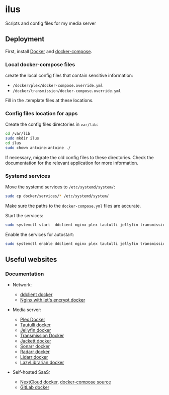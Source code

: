 # ilus
Scripts and config files for my media server

## Deployment

First, install [Docker](https://docs.docker.com/install/) and [docker-compose](https://docs.docker.com/compose/install/).

### Local docker-compose files

create the local config files that contain sensitive information:

- `/docker/plex/docker-compose.override.yml`
- `/docker/transmission/docker-compose.override.yml`

Fill in the .template files at these locations.

### Config files location for apps

Create the config files directories in `var/lib`:

```bash
cd /var/lib
sudo mkdir ilus
cd ilus
sudo chown antoine:antoine ./
```

If necessary, migrate the old config files to these directories. Check the documentation for the relevant application for more information.

### Systemd services

Move the systemd services to `/etc/systemd/system/`:

```bash
sudo cp docker/services/* /etc/systemd/system/
```

Make sure the paths to the `docker-compose.yml` files are accurate.

Start the services:

```bash
sudo systemctl start  ddclient nginx plex tautulli jellyfin transmission jackett sonarr radarr lidarr lazylibrarian nextcloud gitlab
```

Enable the services for autostart:

```bash
sudo systemctl enable ddclient nginx plex tautulli jellyfin transmission jackett sonarr radarr lidarr lazylibrarian nextcloud gitlab
```

## Useful websites

### Documentation

- Network:
    - [ddclient docker](https://hub.docker.com/r/linuxserver/ddclient)
    - [Nginx with let's encrypt docker](https://github.com/linuxserver/docker-letsencrypt/blob/master/README.md)
    

- Media server:
    - [Plex Docker](https://github.com/plexinc/pms-docker)
    - [Tautulli docker](https://github.com/Tautulli/Tautulli-Docker)
    - [Jellyfin docker](https://jellyfin.org/docs/general/administration/installing.html#official-docker-hub)
    - [Transmission Docker](https://haugene.github.io/docker-transmission-openvpn/)
    - [Jackett docker](https://hub.docker.com/r/linuxserver/jackett)
    - [Sonarr docker](https://hub.docker.com/r/linuxserver/sonarr)
    - [Radarr docker](https://hub.docker.com/r/linuxserver/radarr)
    - [Lidarr docker](https://hub.docker.com/r/linuxserver/lidarr)
    - [LazyLibrarian docker](https://hub.docker.com/r/linuxserver/lazylibrarian)
    

- Self-hosted SaaS:
    - [NextCloud docker](https://hub.docker.com/_/nextcloud/), [docker-compose source](https://github.com/nextcloud/docker/blob/master/.examples/docker-compose/insecure/postgres/apache/docker-compose.yml)
    - [GitLab docker](https://docs.gitlab.com/omnibus/docker/)

